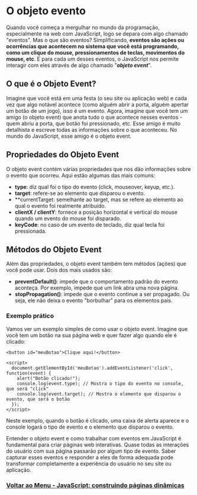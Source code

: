 #  O objeto evento

Quando você começa a mergulhar no mundo da programação, especialmente na web com JavaScript, logo se depara com algo chamado "eventos". Mas o que são eventos? Simplificando, **eventos são ações ou ocorrências que acontecem no sistema que você está programando, como um clique do mouse, pressionamentos de teclas, movimentos do mouse, etc**. E para cada um desses eventos, o JavaScript nos permite interagir com eles através de algo chamado "***objeto event***".

## O que é o Objeto Event?

Imagine que você está em uma festa (o seu site ou aplicação web) e cada vez que algo notável acontece (como alguém abrir a porta, alguém apertar um botão de um jogo), isso é um evento. Agora, imagine que você tem um amigo (o objeto event) que anota tudo o que acontece nesses eventos - quem abriu a porta, que botão foi pressionado, etc. Esse amigo é muito detalhista e escreve todas as informações sobre o que aconteceu. No mundo do JavaScript, esse amigo é o objeto event.

## Propriedades do Objeto Event

O objeto event contém várias propriedades que nos dão informações sobre o evento que ocorreu. Aqui estão algumas das mais comuns:

- **type**: diz qual foi o tipo do evento (click, mouseover, keyup, etc.).
- **target**: refere-se ao elemento que disparou o evento.
- **currentTarget: semelhante ao target, mas se refere ao elemento ao qual o evento foi realmente atribuído.
- **clientX / clientY**: fornece a posição horizontal e vertical do mouse quando um evento do mouse foi disparado.
- **keyCode**: no caso de um evento de teclado, diz qual tecla foi pressionada.

## Métodos do Objeto Event

Além das propriedades, o objeto event também tem métodos (ações) que você pode usar. Dois dos mais usados são:

- **preventDefault()**: impede que o comportamento padrão do evento aconteça. Por exemplo, impede que um link abra uma nova página.
- **stopPropagation()**: impede que o evento continue a ser propagado. Ou seja, ele não deixa o evento "borbulhar" para os elementos pais.

### Exemplo prático

Vamos ver um exemplo simples de como usar o objeto event. Imagine que você tem um botão na sua página web e quer fazer algo quando ele é clicado:

```
<button id="meuBotao">Clique aqui!</button>

<script>
  document.getElementById('meuBotao').addEventListener('click', function(event) {
    alert("Botão clicado!");
    console.log(event.type); // Mostra o tipo do evento no console, que será "click"
    console.log(event.target); // Mostra o elemento que disparou o evento, que será o botão
  });
</script>
```

Neste exemplo, quando o botão é clicado, uma caixa de alerta aparece e o console logará o tipo de evento e o elemento que disparou o evento.

Entender o objeto event e como trabalhar com eventos em JavaScript é fundamental para criar páginas web interativas. Quase todas as interações do usuário com sua página passarão por algum tipo de evento. Saber capturar esses eventos e responder a eles de forma adequada pode transformar completamente a experiência do usuário no seu site ou aplicação.

### [Voltar ao Menu - JavaScript: construindo páginas dinâmicas](../menu.md)
